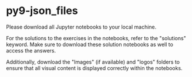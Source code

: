 # py9-json_files

Please download all Jupyter notebooks to your local machine.

For the solutions to the exercises in the notebooks, refer to the "solutions" keyword. Make sure to download these solution notebooks as well to access the answers.

Additionally, download the "Images" (if available) and "logos" folders to ensure that all visual content is displayed correctly within the notebooks.